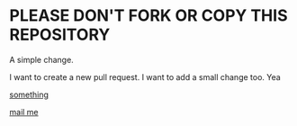 PLEASE DON'T FORK OR COPY THIS REPOSITORY
=========================================

A simple change.

I want to create a new pull request.
I want to add a small change too.
Yea

<a href="mailto:someone@somewhere.whatever?subject=This%20is%20the%20subject">something</a>

[mail me](mailto:someone@somewhere.whatever)
